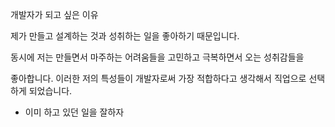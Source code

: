 개발자가 되고 싶은 이유



제가 만들고 설계하는 것과 성취하는 일을 좋아하기 때문입니다.


동시에 저는 만들면서 마주하는 어려움들을 고민하고 극복하면서 오는 성취감들을

좋아합니다. 이러한 저의 특성들이 개발자로써 가장 적합하다고 생각해서 직업으로 선택하게 되었습니다.



+ 이미 하고 있던 일을 잘하자

